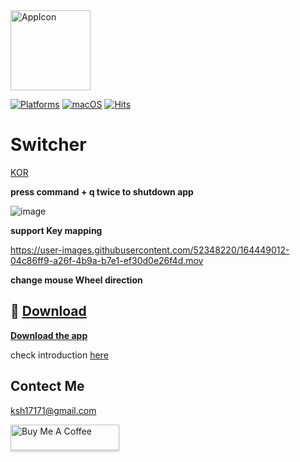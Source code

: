 <img alt="AppIcon" src="https://user-images.githubusercontent.com/52348220/164444909-37522368-942e-49fc-8e30-80ca99d5ad4e.png" width="128px" align="center" />

[![Platforms](https://img.shields.io/badge/Platforms-macOS-blue?style=flat-square)](https://apps.apple.com/app/id1591155142)
[![macOS](https://img.shields.io/badge/macOS-12.0-blue.svg)](https://developer.apple.com/macOS)
[![Hits](https://hits.seeyoufarm.com/api/count/incr/badge.svg?url=https%3A%2F%2Fgithub.com%2Ftkgka%2FSwitcher&count_bg=%2379C83D&title_bg=%23555555&icon=&icon_color=%23E7E7E7&title=hits&edge_flat=false)](https://hits.seeyoufarm.com)

# Switcher

<a href ="https://github.com/tkgka/Switcher/blob/main/Readme/README_KR.md" >KOR</a>


**press command + q twice to shutdown app**

![image](https://user-images.githubusercontent.com/52348220/150669417-04c33fc1-5780-4627-abf4-359eaa5a333c.gif)


**support Key mapping**

https://user-images.githubusercontent.com/52348220/164449012-04c86ff9-a26f-4b9a-b7e1-ef30d0e26f4d.mov


**change mouse Wheel direction**


## 💾 [Download](https://github.com/tkgka/Switcher/releases) 
[**Download the app**](https://github.com/tkgka/Switcher/releases/download/V2.0.6/Switcher.dmg)


check introduction <a href = "https://github.com/tkgka/Switcher/blob/main/Readme/HowToUse_EN.md"> here </a>

## Contect Me
ksh17171@gmail.com

<a href="https://www.buymeacoffee.com/tkgka" target="_blank"><img src="https://www.buymeacoffee.com/assets/img/custom_images/orange_img.png" alt="Buy Me A Coffee" style="height: 41px !important;width: 174px !important;box-shadow: 0px 3px 2px 0px rgba(190, 190, 190, 0.5) !important;-webkit-box-shadow: 0px 3px 2px 0px rgba(190, 190, 190, 0.5) !important;" ></a>


